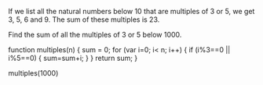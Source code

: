 If we list all the natural numbers below 10 that are multiples of 3 or 5, we get 3, 5, 6 and 9. The sum of these multiples is 23.

Find the sum of all the multiples of 3 or 5 below 1000.


function multiples(n) {
	sum = 0;
	for (var i=0; i< n; i++) {
		if (i%3==0 || i%5==0) {
			sum=sum+i;
		}
	}
	return sum;
}

multiples(1000)
